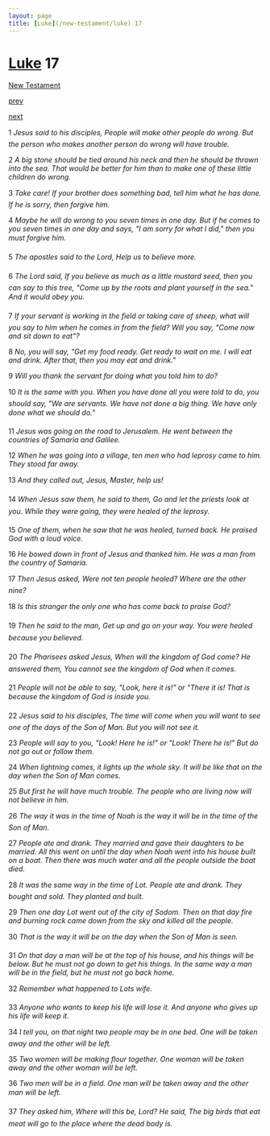 ```yaml
---
layout: page
title: [Luke](/new-testament/luke) 17
---
```


# [Luke](/new-testament/luke) 17

[New Testament](/new-testament)


[prev](/new-testament/luke/luke-16.html)


[next](/new-testament/luke/luke-18.html)

1 _Jesus said to his disciples, People will make other people do wrong. But the person who makes another person do wrong will have trouble._

2 _A big stone should be tied around his neck and then he should be thrown into the sea.  That would be better for him than to make one of these little children do wrong._

3 _Take care! If your brother does something bad, tell him what he has done. If he is sorry,  then forgive him._

4 _Maybe he will do wrong to you seven times in one day. But if he comes to you seven times in one day and says, "I am sorry for what I did," then you must forgive him._

5 _The apostles said to the Lord, Help us to believe more._

6 _The Lord said, If you believe as much as a little mustard seed, then you can say to this tree, "Come up by the roots and plant yourself in the sea." And it would obey you._

7 _If your servant is working in the field or taking care of sheep, what will you say to him when he comes in from the field? Will you say, "Come now and sit down to eat"?_

8 _No, you will say, "Get my food ready. Get ready to wait on me. I will eat and drink. After that, then you may eat and drink."_

9 _Will you thank the servant for doing what you told him to do?_

10 _It is the same with you. When you have done all you were told to do, you should say,  "We are servants. We have not done a big thing. We have only done what we should do."  _

11 _Jesus was going on the road to Jerusalem. He went between the countries of Samaria and Galilee._

12 _When he was going into a village, ten men who had leprosy came to him. They stood far away._

13 _And they called out, Jesus, Master, help us!_

14 _When Jesus saw them, he said to them, Go and let the priests look at you. While they were going, they were healed of the leprosy._

15 _One of them, when he saw that he was healed, turned back. He praised God with a loud voice._

16 _He bowed down in front of Jesus and thanked him. He was a man from the country of Samaria._

17 _Then Jesus asked, Were not ten people healed? Where are the other nine?_

18 _Is this stranger the only one who has come back to praise God?_

19 _Then he said to the man, Get up and go on your way. You were healed because you believed._

20 _The Pharisees asked Jesus, When will the kingdom of God come? He answered them,  You cannot see the kingdom of God when it comes._

21 _People will not be able to say, "Look, here it is!" or "There it is! That is because the kingdom of God is inside you._

22 _Jesus said to his disciples, The time will come when you will want to see one of the days of the Son of Man. But you will not see it._

23 _People will say to you, "Look! Here he is!" or "Look! There he is!" But do not go out or follow them._

24 _When lightning comes, it lights up the whole sky. It will be like that on the day when the Son of Man comes._

25 _But first he will have much trouble. The people who are living now will not believe in him._

26 _The way it was in the time of Noah is the way it will be in the time of the Son of Man._

27 _People ate and drank. They married and gave their daughters to be married. All this went on until the day when Noah went into his house built on a boat. Then there was much water and all the people outside the boat died._

28 _It was the same way in the time of Lot. People ate and drank. They bought and sold.  They planted and built._

29 _Then one day Lot went out of the city of Sodom. Then on that day fire and burning rock came down from the sky and killed all the people._

30 _That is the way it will be on the day when the Son of Man is seen._

31 _On that day a man will be at the top of his house, and his things will be below. But he must not go down to get his things. In the same way a man will be in the field, but he must not go back home._

32 _Remember what happened to Lots wife._

33 _Anyone who wants to keep his life will lose it. And anyone who gives up his life will keep it._

34 _I tell you, on that night two people may be in one bed. One will be taken away and the other will be left._

35 _Two women will be making flour together. One woman will be taken away and the other woman will be left._

36 _Two men will be in a field. One man will be taken away and the other man will be left._

37 _They asked him, Where will this be, Lord? He said, The big birds that eat meat will go to the place where the dead body is._

